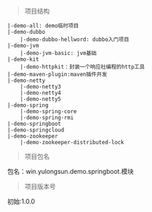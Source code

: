 > 项目结构
```
|-demo-all: demo临时项目
|-demo-dubbo
    |-demo-dubbo-hellword: dubbo入门项目
|-demo-jvm
    |-demo-jvm-basic: jvm基础
|-demo-kit
    |-demo-httpkit：封装一个响应社编程的http工具
|-demo-maven-plugin:maven插件开发
|-demo-netty
    |-demo-netty3
    |-demo-netty4
    |-demo-netty5
|-demo-spring
    |-demo-spring-core
    |-demo-spring-rmi
|-demo-springboot
|-demo-springcloud
|-demo-zookeeper
    |-demo-zookeeper-distributed-lock

```

> 项目包名

包名：win.yulongsun.demo.springboot.模块

> 项目版本号

初始:1.0.0